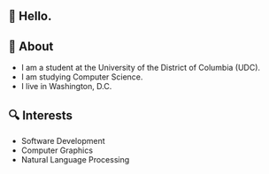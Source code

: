 
## :wave: Hello.


## :page_facing_up: About
- I am a student at the University of the District of Columbia (UDC).
- I am studying Computer Science.
- I live in Washington, D.C.

## :mag: Interests
- Software Development
- Computer Graphics
- Natural Language Processing
